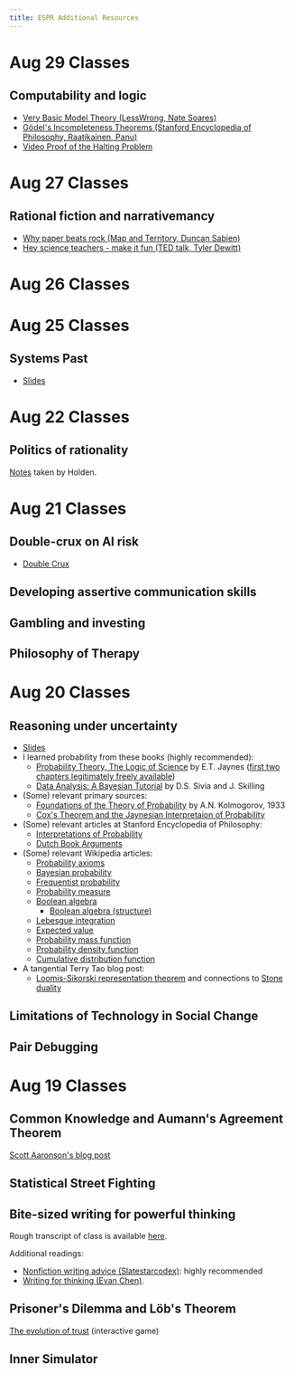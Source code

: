 ```yaml
---
title: ESPR Additional Resources
---
```


# Aug 29 Classes

## Computability and logic
* [Very Basic Model Theory (LessWrong, Nate Soares)](http://lesswrong.com/lw/ixn/very_basic_model_theory/)
* [Gödel's Incompleteness Theorems (Stanford Encyclopedia of Philosophy, Raatikainen, Panu)](https://plato.stanford.edu/entries/goedel-incompleteness/)
* [Video Proof of the Halting Problem](https://www.youtube.com/watch?v=92WHN-pAFCs)

# Aug 27 Classes

## Rational fiction and narrativemancy

* [Why paper beats rock (Map and Territory, Duncan Sabien)](https://mapandterritory.org/narrativemancy-101-why-paper-beats-rock-bc25bc1147b6?gi=e8613b798a30)
* [Hey science teachers - make it fun (TED talk, Tyler Dewitt)](https://www.ted.com/talks/tyler_dewitt_hey_science_teachers_make_it_fun/transcript)

# Aug 26 Classes

# Aug 25 Classes

## Systems Past

* [Slides](https://docs.google.com/presentation/d/1QxLy0IV9EpSJRgiYXkji-vsHrl34wtS1_P-ReYekqbg/edit?usp=sharing)

# Aug 22 Classes

## Politics of rationality

[Notes](https://workflowy.com/s/BeBJ.RQeeAwU3my) taken by Holden.

# Aug 21 Classes

## Double-crux on AI risk
* [Double Crux](http://lesswrong.com/lw/o6p/double_crux_a_strategy_for_resolving_disagreement/)

## Developing assertive communication skills

## Gambling and investing

## Philosophy of Therapy

# Aug 20 Classes 

## Reasoning under uncertainty

* [Slides](/ruu.pdf)
* I learned probability from these books (highly recommended):
    - [Probability Theory, The Logic of Science](https://en.wikipedia.org/wiki/Special:BookSources/0-521-59271-2) by E.T. Jaynes ([first two chapters legitimately freely available](http://bayes.wustl.edu/etj/prob/book.pdf))
    - [Data Analysis: A Bayesian Tutorial](https://en.wikipedia.org/wiki/Special:BookSources?isbn=978-0198568322) by D.S. Sivia and J. Skilling
* (Some) relevant primary sources:
    - [Foundations of the Theory of Probability](https://pdfs.semanticscholar.org/c3e1/51f71168a5f348bdebfde11752ca603fa6d0.pdf) by A.N. Kolmogorov, 1933
    - [Cox's Theorem and the Jaynesian Interpretaion of Probability](https://arxiv.org/pdf/1507.06597.pdf)
* (Some) relevant articles at Stanford Encyclopedia of Philosophy:
    - [Interpretations of Probability](https://plato.stanford.edu/entries/probability-interpret/)
    - [Dutch Book Arguments](https://plato.stanford.edu/entries/dutch-book/)
* (Some) relevant Wikipedia articles:
    - [Probability axioms](https://en.wikipedia.org/wiki/Probability_axioms)
    - [Bayesian probability](https://en.wikipedia.org/wiki/Bayesian_probability)
    - [Frequentist probability](https://en.wikipedia.org/wiki/Frequentist_probability#Definition)
    - [Probability measure](https://en.wikipedia.org/wiki/Probability_measure)
    - [Boolean algebra](https://en.wikipedia.org/wiki/Boolean_algebra)
        - [Boolean algebra (structure)](https://en.wikipedia.org/wiki/Boolean_algebra_(structure))
    - [Lebesgue integration](https://en.wikipedia.org/wiki/Lebesgue_integration#Measure_theory)
    - [Expected value](https://en.wikipedia.org/wiki/Expected_value#General_case)
    - [Probability mass function](https://en.wikipedia.org/wiki/Probability_mass_function)
    - [Probability density function](https://en.wikipedia.org/wiki/Probability_density_function#Formal_definition)
    - [Cumulative distribution function](https://en.wikipedia.org/wiki/Cumulative_distribution_function#Definition)
* A tangential Terry Tao blog post:
    - [Loomis-Sikorski representation theorem](https://terrytao.wordpress.com/2009/01/12/245b-notes-1-the-stone-and-loomis-sikorski-representation-theorems-optional/) and connections to [Stone duality](https://en.wikipedia.org/wiki/Stone_duality)

## Limitations of Technology in Social Change

## Pair Debugging

# Aug 19 Classes

## Common Knowledge and Aumann's Agreement Theorem

[Scott Aaronson's blog post](http://www.scottaaronson.com/blog/?p=2410)

## Statistical Street Fighting

## Bite-sized writing for powerful thinking

Rough transcript of class is available [here](http://holdenlee.github.io/Bite-sized%20writing%20for%20powerful%20thinking.html). 

Additional readings:

* [Nonfiction writing advice (Slatestarcodex)](http://slatestarcodex.com/2016/02/20/writing-advice/): highly recommended
* [Writing for thinking (Evan Chen)](https://usamo.wordpress.com/2015/03/14/writing/).

## Prisoner's Dilemma and Löb's Theorem

[The evolution of trust](http://ncase.me/trust/) (interactive game)

## Inner Simulator
